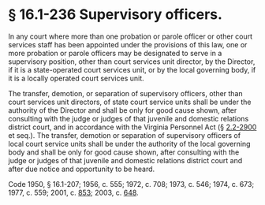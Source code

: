 # § 16.1-236 Supervisory officers.

<p>In any court where more than one probation or parole officer or other court services staff has been appointed under the provisions of this law, one or more probation or parole officers may be designated to serve in a supervisory position, other than court services unit director, by the Director, if it is a state-operated court services unit, or by the local governing body, if it is a locally operated court services unit.</p><p>The transfer, demotion, or separation of supervisory officers, other than court services unit directors, of state court service units shall be under the authority of the Director and shall be only for good cause shown, after consulting with the judge or judges of that juvenile and domestic relations district court, and in accordance with the Virginia Personnel Act (§ <a href='http://law.lis.virginia.gov/vacode/2.2-2900/'>2.2-2900</a> et seq.). The transfer, demotion or separation of supervisory officers of local court service units shall be under the authority of the local governing body and shall be only for good cause shown, after consulting with the judge or judges of that juvenile and domestic relations district court and after due notice and opportunity to be heard.</p><p>Code 1950, § 16.1-207; 1956, c. 555; 1972, c. 708; 1973, c. 546; 1974, c. 673; 1977, c. 559; 2001, c. <a href='http://lis.virginia.gov/cgi-bin/legp604.exe?011+ful+CHAP0853'>853</a>; 2003, c. <a href='http://lis.virginia.gov/cgi-bin/legp604.exe?031+ful+CHAP0648'>648</a>.</p>